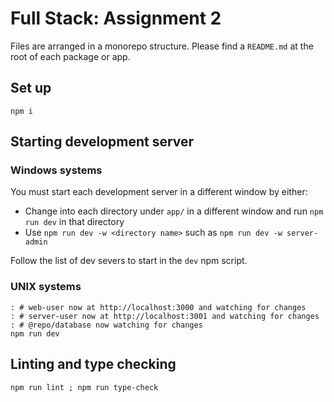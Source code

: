 # Full Stack: Assignment 2

Files are arranged in a monorepo structure. Please find a `README.md` at the root of each package or app.

## Set up

```shell
npm i
```

## Starting development server

### Windows systems

You must start each development server in a different window by either:

- Change into each directory under `app/` in a different window and run `npm run dev` in that directory
- Use `npm run dev -w <directory name>` such as `npm run dev -w server-admin`

Follow the list of dev severs to start in the `dev` npm script.

### UNIX systems

```shell
: # web-user now at http://localhost:3000 and watching for changes
: # server-user now at http://localhost:3001 and watching for changes
: # @repo/database now watching for changes
npm run dev
```

## Linting and type checking

```shell
npm run lint ; npm run type-check
```
